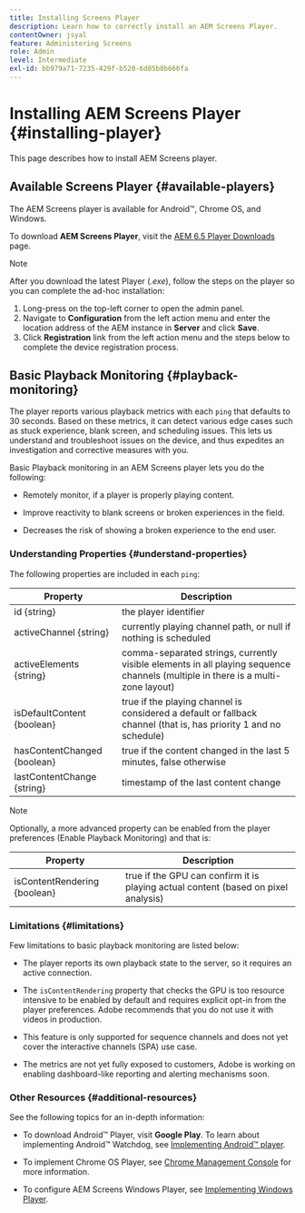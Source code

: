 ```yaml
---
title: Installing Screens Player
description: Learn how to correctly install an AEM Screens Player.
contentOwner: jsyal
feature: Administering Screens
role: Admin
level: Intermediate
exl-id: bb979a71-7235-429f-b520-6d85b8b666fa
---
```

# Installing AEM Screens Player {#installing-player}

This page describes how to install AEM Screens player.

## Available Screens Player {#available-players}

The AEM Screens player is available for Android&trade;, Chrome OS, and Windows.

To download **AEM Screens Player**, visit the [AEM 6.5 Player Downloads](https://download.macromedia.com/screens/) page.

>[!NOTE]
>
>After you download the latest Player (*.exe*), follow the steps on the player so you can complete the ad-hoc installation:
>
>1. Long-press on the top-left corner to open the admin panel.
>1. Navigate to **Configuration** from the left action menu and enter the location address of the AEM instance in **Server** and click **Save**.
>1. Click **Registration** link from the left action menu and the steps below to complete the device registration process.

## Basic Playback Monitoring {#playback-monitoring}

The player reports various playback metrics with each `ping` that defaults to 30 seconds. Based on these metrics, it can detect various edge cases such as stuck experience, blank screen, and scheduling issues. This lets us understand and troubleshoot issues on the device, and thus expedites an investigation and corrective measures with you.

Basic Playback monitoring in an AEM Screens player lets you do the following:

* Remotely monitor, if a player is properly playing content.

* Improve reactivity to blank screens or broken experiences in the field.

* Decreases the risk of showing a broken experience to the end user.

### Understanding Properties {#understand-properties}

The following properties are included in each `ping`:

|Property|Description|
|---|---|
|id {string}|the player identifier|
|activeChannel {string}|currently playing channel path, or null if nothing is scheduled|
|activeElements {string}|comma-separated strings, currently visible elements in all playing sequence channels (multiple in there is a multi-zone layout)|
|isDefaultContent {boolean}|true if the playing channel is considered a default or fallback channel (that is, has priority 1 and no schedule)|
|hasContentChanged {boolean}|true if the content changed in the last 5 minutes, false otherwise|
|lastContentChange {string}|timestamp of the last content change|

>[!NOTE]
>Optionally, a more advanced property can be enabled from the player preferences (Enable Playback Monitoring) and that is:
>
>|Property|Description|
>|---|---|
>|isContentRendering {boolean}|true if the GPU can confirm it is playing actual content (based on pixel analysis)|

### Limitations {#limitations}

Few limitations to basic playback monitoring are listed below:

* The player reports its own playback state to the server, so it requires an active connection.

* The `isContentRendering` property that checks the GPU is too resource intensive to be enabled by default and requires explicit opt-in from the player preferences. Adobe recommends that you do not use it with videos in production.

* This feature is only supported for sequence channels and does not yet cover the interactive channels (SPA) use case.

* The metrics are not yet fully exposed to customers, Adobe is working on enabling dashboard-like reporting and alerting mechanisms soon.

### Other Resources {#additional-resources}

See the following topics for an in-depth information:

* To download Android&trade; Player, visit **Google Play**. To learn about implementing Android&trade; Watchdog, see [Implementing Android&trade; player](implementing-android-player.md).

* To implement Chrome OS Player, see [Chrome Management Console](implementing-chrome-os-player.md) for more information.

* To configure AEM Screens Windows Player, see [Implementing Windows Player](implementing-windows-player.md).
